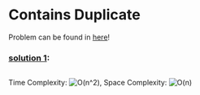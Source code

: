 # Contains Duplicate

Problem can be found in [here](https://leetcode.com/problems/product-of-array-except-self/)!

### [solution 1](/Array/15-3Sum/solution.js): 

```javascript

```

Time Complexity: ![O(n^2)](<https://latex.codecogs.com/svg.image?\inline&space;O(n^2)>), Space Complexity: ![O(n)](<https://latex.codecogs.com/svg.image?\inline&space;O(n)>)